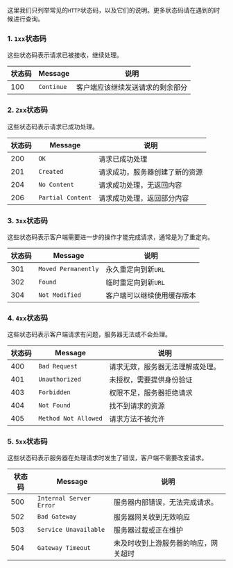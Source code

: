 这里我们只列举常见的`HTTP`状态码，以及它们的说明。更多状态码请在遇到的时候进行查询。

### 1. `1xx`状态码

这些状态码表示请求已被接收，继续处理。

| 状态码 | Message    | 说明                             |
| ------ | ---------- | -------------------------------- |
| 100    | `Continue` | 客户端应该继续发送请求的剩余部分 |

### 2. `2xx`状态码

这些状态码表示请求已成功处理。

| 状态码 | Message         | 说明                       |
| ------ | --------------- | -------------------------- |
| 200    | `OK`            | 请求已成功处理             |
| 201    | `Created` | 请求成功，服务器创建了新的资源 |
| 204    | `No Content`    | 请求成功处理，无返回内容   |
| 206    | `Partial Content` | 请求成功处理，返回部分内容 |

### 3. `3xx`状态码

这些状态码表示客户端需要进一步的操作才能完成请求，通常是为了重定向。

| 状态码 | Message             | 说明                       |
| ------ | ------------------- | -------------------------- |
| 301    | `Moved Permanently` | 永久重定向到新`URL`        |
| 302    | `Found`             | 临时重定向到新`URL`        |
| 304    | `Not Modified`      | 客户端可以继续使用缓存版本 |

### 4. `4xx`状态码

这些状态码表示客户端请求有问题，服务器无法或不会处理。

| 状态码 | Message              | 说明                             |
| ------ | -------------------- | -------------------------------- |
| 400    | `Bad Request`        | 请求无效，服务器无法理解或处理。 |
| 401    | `Unauthorized`       | 未授权，需要提供身份验证         |
| 403    | `Forbidden`          | 权限不足，服务器拒绝请求         |
| 404    | `Not Found`          | 找不到请求的资源                 |
| 405    | `Method Not Allowed` | 请求方法不被允许                 |

### 5. `5xx`状态码

这些状态码表示服务器在处理请求时发生了错误，客户端不需要改变请求。

| 状态码 | Message                 | 说明                                 |
| ------ | ----------------------- | ------------------------------------ |
| 500    | `Internal Server Error` | 服务器内部错误，无法完成请求。       |
| 502    | `Bad Gateway`           | 服务器网关收到无效响应               |
| 503    | `Service Unavailable`   | 服务器过载或正在维护                 |
| 504    | `Gateway Timeout`       | 未及时收到上游服务器的响应，网关超时 |
